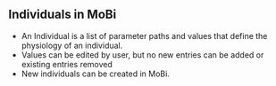 ## Individuals in MoBi
- An Individual is a list of parameter paths and values that define the physiology of an individual.
- Values can be edited by user, but no new entries can be added or existing entries removed
- New individuals can be created in MoBi.